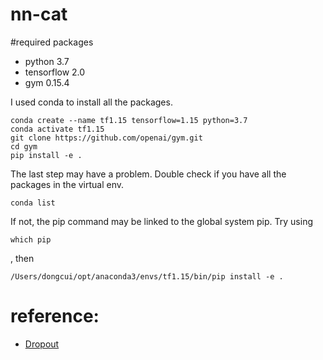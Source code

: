 # nn-cat

#required packages
* python 3.7
* tensorflow 2.0
* gym 0.15.4

I used conda to install all the packages. 
```
conda create --name tf1.15 tensorflow=1.15 python=3.7
conda activate tf1.15
git clone https://github.com/openai/gym.git
cd gym
pip install -e .
```
The last step may have a problem. Double check if you have all the packages in the virtual env.
``` 
conda list
```
If not, the pip command may be linked to the global system pip. Try using 
```
which pip
```
, then 
```
/Users/dongcui/opt/anaconda3/envs/tf1.15/bin/pip install -e .
```




# reference:
* [Dropout](http://jmlr.org/papers/v15/srivastava14a.html)
